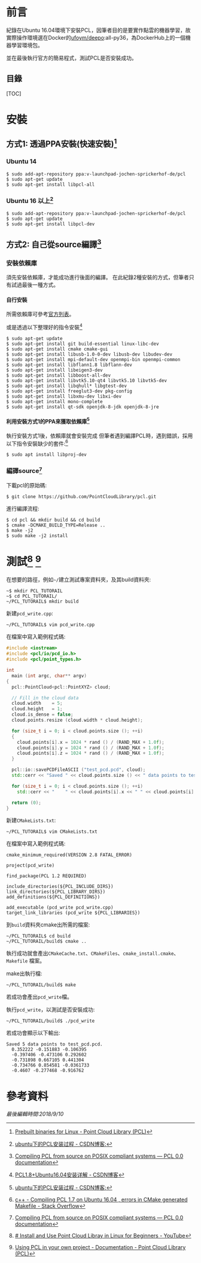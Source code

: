 # 前言
紀錄在Ubuntu 16.04環境下安裝PCL，因筆者目的是要實作點雲的機器學習，故實際操作環境選在Docker的[ufoym/deepo](https://hub.docker.com/r/ufoym/deepo/):all-py36，為DockerHub上的一個機器學習環境包。

並在最後執行官方的簡易程式，測試PCL是否安裝成功。
## 目錄
[TOC]
# 安裝
## 方式1: 透過PPA安裝(快速安裝)[^1]
### Ubuntu 14
```shell
$ sudo add-apt-repository ppa:v-launchpad-jochen-sprickerhof-de/pcl
$ sudo apt-get update
$ sudo apt-get install libpcl-all
```
### Ubuntu 16 以上[^2]
```shell
$ sudo add-apt-repository ppa:v-launchpad-jochen-sprickerhof-de/pcl
$ sudo apt-get update
$ sudo apt-get install libpcl-dev
```
## 方式2:  自己從source編譯[^3]
### 安裝依賴庫
須先安裝依賴庫，才能成功進行後面的編譯。
在此紀錄2種安裝的方式，但筆者只有試過最後一種方式。
#### 自行安裝
所需依賴庫可參考[官方列表](http://www.pointclouds.org/documentation/tutorials/compiling_pcl_posix.php#id5)。

或是透過以下整理好的指令安裝[^4]
```shell
$ sudo apt-get update
$ sudo apt-get install git build-essential linux-libc-dev
$ sudo apt-get install cmake cmake-gui 
$ sudo apt-get install libusb-1.0-0-dev libusb-dev libudev-dev
$ sudo apt-get install mpi-default-dev openmpi-bin openmpi-common  
$ sudo apt-get install libflann1.8 libflann-dev
$ sudo apt-get install libeigen3-dev
$ sudo apt-get install libboost-all-dev
$ sudo apt-get install libvtk5.10-qt4 libvtk5.10 libvtk5-dev
$ sudo apt-get install libqhull* libgtest-dev
$ sudo apt-get install freeglut3-dev pkg-config
$ sudo apt-get install libxmu-dev libxi-dev 
$ sudo apt-get install mono-complete
$ sudo apt-get install qt-sdk openjdk-8-jdk openjdk-8-jre
```
#### 利用安裝方式1的PPA來獲取依賴庫[^2]
執行安裝方式1後，依賴庫就會安裝完成
但筆者遇到編譯PCL時，遇到錯誤，採用以下指令安裝缺少的套件:[^5]
```shell
$ sudo apt install libproj-dev
```
### 編譯source[^3]
下載pcl的原始碼:
```shell
$ git clone https://github.com/PointCloudLibrary/pcl.git
```

進行編譯流程:
```shell
$ cd pcl && mkdir build && cd build
$ cmake -DCMAKE_BUILD_TYPE=Release ..
$ make -j2
$ sudo make -j2 install
```
# 測試[^6] [^7]
在想要的路徑，例如`~/`建立測試專案資料夾，及其build資料夾:
```shell
~$ mkdir PCL_TUTORAIL
~$ cd PCL_TUTORAIL/
~/PCL_TUTORAIL$ mkdir build
```

新建`pcd_write.cpp`:
```shell
~/PCL_TUTORAIL$ vim pcd_write.cpp
```
在檔案中寫入範例程式碼:
```c++
#include <iostream>
#include <pcl/io/pcd_io.h>
#include <pcl/point_types.h>

int
  main (int argc, char** argv)
{
  pcl::PointCloud<pcl::PointXYZ> cloud;

  // Fill in the cloud data
  cloud.width    = 5;
  cloud.height   = 1;
  cloud.is_dense = false;
  cloud.points.resize (cloud.width * cloud.height);

  for (size_t i = 0; i < cloud.points.size (); ++i)
  {
    cloud.points[i].x = 1024 * rand () / (RAND_MAX + 1.0f);
    cloud.points[i].y = 1024 * rand () / (RAND_MAX + 1.0f);
    cloud.points[i].z = 1024 * rand () / (RAND_MAX + 1.0f);
  }

  pcl::io::savePCDFileASCII ("test_pcd.pcd", cloud);
  std::cerr << "Saved " << cloud.points.size () << " data points to test_pcd.pcd." << std::endl;

  for (size_t i = 0; i < cloud.points.size (); ++i)
    std::cerr << "    " << cloud.points[i].x << " " << cloud.points[i].y << " " << cloud.points[i].z << std::endl;

  return (0);
}
```

新建`CMakeLists.txt`:
```shell
~/PCL_TUTORAIL$ vim CMakeLists.txt
```
在檔案中寫入範例程式碼:
```
cmake_minimum_required(VERSION 2.8 FATAL_ERROR)

project(pcd_write)

find_package(PCL 1.2 REQUIRED)

include_directories(${PCL_INCLUDE_DIRS})
link_directories(${PCL_LIBRARY_DIRS})
add_definitions(${PCL_DEFINITIONS})

add_executable (pcd_write pcd_write.cpp)
target_link_libraries (pcd_write ${PCL_LIBRARIES})
```

到`build`資料夾cmake出所需的檔案:
```shell
~/PCL_TUTORAIL$ cd build
~/PCL_TUTORAIL/build$ cmake ..
```
執行成功就會產出`CMakeCache.txt`、`CMakeFiles`、`cmake_install.cmake`、`Makefile` 檔案。

make出執行檔:
```shell
~/PCL_TUTORAIL/build$ make
```
若成功會產出`pcd_write`檔。

執行`pcd_write`，以測試是否安裝成功:
```shell
~/PCL_TUTORAIL/build$ ./pcd_write
```
若成功會顯示以下輸出:
```
Saved 5 data points to test_pcd.pcd.
  0.352222 -0.151883 -0.106395
  -0.397406 -0.473106 0.292602
  -0.731898 0.667105 0.441304
  -0.734766 0.854581 -0.0361733
  -0.4607 -0.277468 -0.916762
```
# 參考資料
[^1]:[Prebuilt binaries for Linux - Point Cloud Library (PCL)](http://pointclouds.org/downloads/linux.html)

[^2]:[ubuntu下的PCL安装过程 - CSDN博客:](https://blog.csdn.net/mush_room/article/details/78339578)

[^3]:[Compiling PCL from source on POSIX compliant systems — PCL 0.0 documentation](http://www.pointclouds.org/documentation/tutorials/compiling_pcl_posix.php)

[^4]:[PCL1.8+Ubuntu16.04安装详解 - CSDN博客](https://blog.csdn.net/dantengc/article/details/78446600)

[^5]:[c++ - Compiling PCL 1.7 on Ubuntu 16.04 , errors in CMake generated Makefile - Stack Overflow](https://stackoverflow.com/questions/37369369/compiling-pcl-1-7-on-ubuntu-16-04-errors-in-cmake-generated-makefile)

[^6]:[# Install and Use Point Cloud Libray in Linux for Beginners - YouTube](https://www.youtube.com/watch?v=5lU6RiS4pfE)

[^7]:[Using PCL in your own project - Documentation - Point Cloud Library (PCL)](http://pointclouds.org/documentation/tutorials/using_pcl_pcl_config.php)

*最後編輯時間:2018/9/10*
<!--stackedit_data:
eyJwcm9wZXJ0aWVzIjoiZGF0ZTogJzIwMTgtMDktMTAnXG4iLC
JoaXN0b3J5IjpbMTk3NTY1OTgyNV19
-->